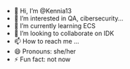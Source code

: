 - 👋 Hi, I’m @Kennia13
- 👀 I’m interested in QA, cibersecurity...
- 🌱 I’m currently learning ECS
- 💞️ I’m looking to collaborate on IDK
- 📫 How to reach me ...
- 😄 Pronouns: she/her
- ⚡ Fun fact: not now

<!---
Kennia13/Kennia13 is a ✨ special ✨ repository because its `README.md` (this file) appears on your GitHub profile.
You can click the Preview link to take a look at your changes.
--->
